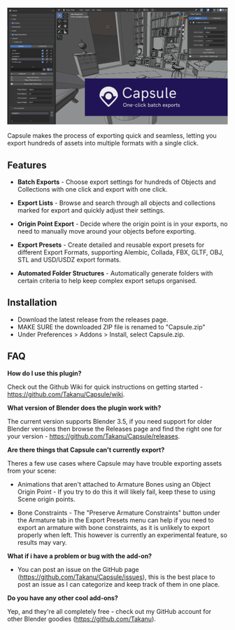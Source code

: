 
![](img_readme/capsule_banner.png)

Capsule makes the process of exporting quick and seamless, letting you export hundreds of assets into multiple formats with a single click.


## Features

* **Batch Exports** - Choose export settings for hundreds of Objects and Collections with one click and export with one click.

* **Export Lists** - Browse and search through all objects and collections marked for export and quickly adjust their settings.

* **Origin Point Export** - Decide where the origin point is in your exports, no need to manually move around your objects before exporting.

* **Export Presets** - Create detailed and reusable export presets for different Export Formats, supporting Alembic, Collada, FBX, GLTF, OBJ, STL and USD/USDZ export formats.

* **Automated Folder Structures** - Automatically generate folders with certain criteria to help keep complex export setups organised.


## Installation

- Download the latest release from the releases page.
- MAKE SURE the downloaded ZIP file is renamed to "Capsule.zip"
- Under Preferences > Addons > Install, select Capsule.zip.


## FAQ
**How do I use this plugin?**

Check out the Github Wiki for quick instructions on getting started - https://github.com/Takanu/Capsule/wiki.


**What version of Blender does the plugin work with?**

The current version supports Blender 3.5, if you need support for older Blender versions then browse the Releases page and find the right one for your version - https://github.com/Takanu/Capsule/releases.


**Are there things that Capsule can't currently export?**

Theres a few use cases where Capsule may have trouble exporting assets from your scene:

* Animations that aren't attached to Armature Bones using an Object Origin Point - If you try to do this it will likely fail, keep these to using Scene origin points.

* Bone Constraints - The "Preserve Armature Constraints" button under the Armature tab in the Export Presets menu can help if you need to export an armature with bone constraints, as it is unlikely to export properly when left. This however is currently an experimental feature, so results may vary.


**What if i have a problem or bug with the add-on?**

* You can post an issue on the GitHub page (https://github.com/Takanu/Capsule/issues), this is the best place to post an issue as I can categorize and keep track of them in one place.


**Do you have any other cool add-ons?**

Yep, and they're all completely free - check out my GitHub account for other Blender goodies (https://github.com/Takanu).

